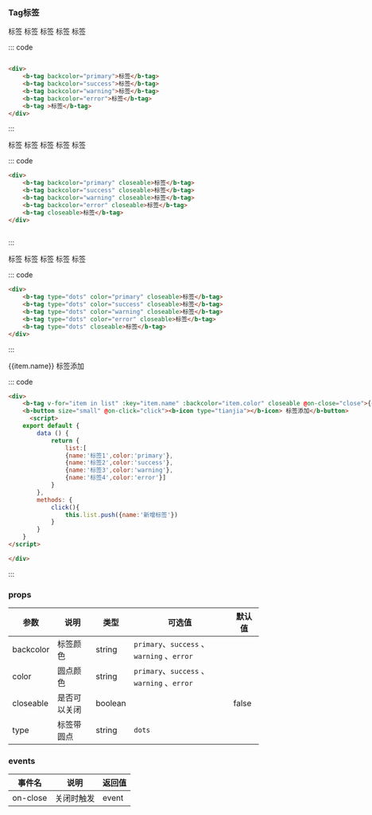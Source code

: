 ### Tag标签

<div class="example">
   <div class="example-box">
<div>
    <b-tag backcolor="primary" >标签</b-tag>
    <b-tag backcolor="success" >标签</b-tag>
    <b-tag backcolor="warning" >标签</b-tag>
    <b-tag backcolor="error" >标签</b-tag>
    <b-tag >标签</b-tag>
</div>
</div> 

::: code
```html

<div>
    <b-tag backcolor="primary">标签</b-tag>
    <b-tag backcolor="success">标签</b-tag>
    <b-tag backcolor="warning">标签</b-tag>
    <b-tag backcolor="error">标签</b-tag>
    <b-tag >标签</b-tag>
</div>

```
:::
</div>




<div class="example">
   <div class="example-box">
<div>
    <b-tag backcolor="primary" closeable>标签</b-tag>
    <b-tag backcolor="success" closeable>标签</b-tag>
    <b-tag backcolor="warning" closeable>标签</b-tag>
    <b-tag backcolor="error" closeable>标签</b-tag>
    <b-tag closeable>标签</b-tag>
</div>
</div>

::: code
```html
<div>
    <b-tag backcolor="primary" closeable>标签</b-tag>
    <b-tag backcolor="success" closeable>标签</b-tag>
    <b-tag backcolor="warning" closeable>标签</b-tag>
    <b-tag backcolor="error" closeable>标签</b-tag>
    <b-tag closeable>标签</b-tag>
</div>
 
```
:::
</div>

<div class="example">
   <div class="example-box">
<div>
    <b-tag type="dots" color="primary" closeable>标签</b-tag>
    <b-tag type="dots" color="success" closeable>标签</b-tag>
    <b-tag type="dots" color="warning" closeable>标签</b-tag>
    <b-tag type="dots" color="error" closeable>标签</b-tag>
    <b-tag type="dots" closeable>标签</b-tag>
</div>
</div>

::: code
```html
<div>
    <b-tag type="dots" color="primary" closeable>标签</b-tag>
    <b-tag type="dots" color="success" closeable>标签</b-tag>
    <b-tag type="dots" color="warning" closeable>标签</b-tag>
    <b-tag type="dots" color="error" closeable>标签</b-tag>
    <b-tag type="dots" closeable>标签</b-tag>
</div>
```
:::
 </div>


 <div class="example" style="width:1000px">
   <div class="example-box">
<div>
    <b-tag v-for="item in list" :key="item.name" :backcolor="item.color"  closeable @on-close="close">{{item.name}}</b-tag>
    <b-button size="small" @on-click="click"><b-icon type="tianjia"></b-icon> 标签添加</b-button>
</div>
</div>

::: code
```html
<div>
    <b-tag v-for="item in list" :key="item.name" :backcolor="item.color" closeable @on-close="close">{{item.name}}</b-tag>
    <b-button size="small" @on-click="click"><b-icon type="tianjia"></b-icon> 标签添加</b-button>
      <script>
    export default {
        data () {
            return {
                list:[
                {name:'标签1',color:'primary'},
                {name:'标签2',color:'success'},
                {name:'标签3',color:'warning'},
                {name:'标签4',color:'error'}]
            }
        },
        methods: {
            click(){
                this.list.push({name:'新增标签'})
            }
        }
    }
</script>

</div>
```
:::
 </div>
  <script>
    export default {
        data () {
            return {
                color1:'warning',
                backcolor1:"primary",
                backcolor2:"success",
                backcolor3:"warning",
                backcolor4:"error",
                list:[{name:'标签1',color:'primary'},
                {name:'标签2',color:'success'},
                {name:'标签3',color:'warning'},
                {name:'标签4',color:'error'}],
            }
        },
        methods: {
            click(){
                list.push({name:'新增标签'})
            },
            close(e){
                console.log(e)
            }
        }
    }
</script> 

### props
| 参数      | 说明    | 类型      | 可选值       | 默认值   |
|---------- |-------- |---------- |-------------  |-------- |
| backcolor  | 标签颜色   | string  |  `primary`、`success`  、`warning` 、`error`       |       |
| color     | 圆点颜色   | string    |   `primary`、`success`  、`warning` 、`error` |       |
| closeable     | 是否可以关闭   | boolean    |    |     false  |
| type     | 标签带圆点   | string    |  `dots`  |       |


### events 
| 事件名	      | 说明	    | 返回值 |
|---------- |-------- |---------- |
| on-close     | 关闭时触发   |event
